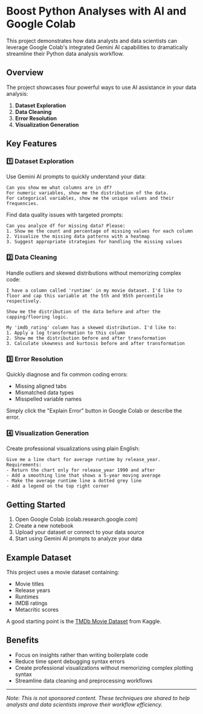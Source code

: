 # Boost Python Analyses with AI and Google Colab

This project demonstrates how data analysts and data scientists can leverage Google Colab's integrated Gemini AI capabilities to dramatically streamline their Python data analysis workflow.

## Overview

The project showcases four powerful ways to use AI assistance in your data analysis:

1. **Dataset Exploration** 
2. **Data Cleaning** 
3. **Error Resolution** 
4. **Visualization Generation** 

## Key Features

### 1️⃣ Dataset Exploration

Use Gemini AI prompts to quickly understand your data:

```
Can you show me what columns are in df?
For numeric variables, show me the distribution of the data.
For categorical variables, show me the unique values and their frequencies.
```

Find data quality issues with targeted prompts:

```
Can you analyze df for missing data? Please:
1. Show me the count and percentage of missing values for each column
2. Visualize the missing data patterns with a heatmap
3. Suggest appropriate strategies for handling the missing values
```

### 2️⃣ Data Cleaning

Handle outliers and skewed distributions without memorizing complex code:

```
I have a column called 'runtime' in my movie dataset. I'd like to floor and cap this variable at the 5th and 95th percentile respectively.

Show me the distribution of the data before and after the capping/flooring logic.
```

```
My 'imdb_rating' column has a skewed distribution. I'd like to:
1. Apply a log transformation to this column
2. Show me the distribution before and after transformation
3. Calculate skewness and kurtosis before and after transformation
```

### 3️⃣ Error Resolution

Quickly diagnose and fix common coding errors:
- Missing aligned tabs
- Mismatched data types
- Misspelled variable names

Simply click the "Explain Error" button in Google Colab or describe the error.

### 4️⃣ Visualization Generation

Create professional visualizations using plain English:

```
Give me a line chart for average runtime by release_year. Requirements:
- Return the chart only for release_year 1990 and after
- Add a smoothing line that shows a 5-year moving average
- Make the average runtime line a dotted grey line
- Add a legend on the top right corner
```

## Getting Started

1. Open Google Colab (colab.research.google.com)
2. Create a new notebook
3. Upload your dataset or connect to your data source
4. Start using Gemini AI prompts to analyze your data

## Example Dataset

This project uses a movie dataset containing:
- Movie titles
- Release years
- Runtimes
- IMDB ratings
- Metacritic scores

A good starting point is the [TMDb Movie Dataset](https://www.kaggle.com/code/edumisvieramartin/christmas-movies-eda/input) from Kaggle.

## Benefits

- Focus on insights rather than writing boilerplate code
- Reduce time spent debugging syntax errors
- Create professional visualizations without memorizing complex plotting syntax
- Streamline data cleaning and preprocessing workflows

---

*Note: This is not sponsored content. These techniques are shared to help analysts and data scientists improve their workflow efficiency.*

